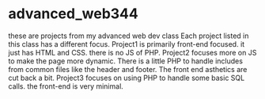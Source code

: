 # advanced_web344
these are projects from my advanced web dev class
Each project listed in this class has a different focus.
Project1 is primarily front-end focused. it just has HTML and CSS. there is no JS of PHP. 
Project2 focuses more on JS to make the page more dynamic. There is a little PHP to handle includes from common files like the header and footer. The front end asthetics are cut back a bit.
Project3 focuses on using PHP to handle some basic SQL calls. the front-end is very minimal.
